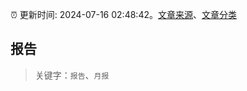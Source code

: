 :alarm_clock: 更新时间: 2024-07-16 02:48:42。[文章来源](/README.md)、[文章分类](/TAGS.md)

## 报告


> 关键字：`报告`、`月报`




